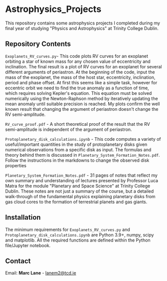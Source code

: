 # Astrophysics_Projects
This repository contains some astrophysics projects I completed during my final year of studying "Physics and Astrophysics" at Trinity College Dublin. 

## Repository Contents
```Exoplanets_RV_curves.py```- This code plots RV curves for an exoplanet orbiting a star of known mass for any chosen value of eccentricity and inclination. The final result is a plot of RV curves for an exoplanet for several different arguments of periastron. At the beginning of the code, input the mass of the exoplanet, the mass of the host star, eccentricity, inclination, period and phase offset. At first this seems like a simple task, however for eccentric orbit we need to find the true anomaly as a function of time, which requires solving Kepler's equation. This equation must be solved numerically using the Newton-Raphson method by iteratively updating the mean anomaly until suitable precision is reached. My plots confirm the well known result that changing the argument of periastron doesn't change the RV semi-amplitude.

```RV_curve_proof.pdf``` - A short theoretical proof of the result that the RV semi-amplitude is independent of the argument of periastron.

```Protoplanetary_disk_calculations.ipynb``` - This code computes a variety of useful/important quantities in the study of protoplanetary disks given numerical observations from a specific disk as input. The formulas and theory behind them is discussed in ```Planetary_System_Formation_Notes.pdf```. Follow the instructions in the markdowns to change the observed disk properties

```Planetary_System_Formation_Notes.pdf``` - 31 pages of notes that reflect my own summary and understanding of lectures presented by Professor Luca Matra for the module "Planetary and Space Science" at Trinity College Dublin. These notes are not just a summary of the course, but a detailed walk-through of the fundamental physics explaining planetary disks from gas cloud cores to the formation of terrestrial planets and gas giants.

## Installation
The minimum requirements for ```Exoplanets_RV_curves.py``` and ```Protoplanetary_disk_calculations.ipynb``` are Python 3.9+, numpy, scipy and matplotlib. All the required functions are defined within the Python file/Jupyter notebook.

## Contact
Email: **Marc Lane** - lanem2@tcd.ie





